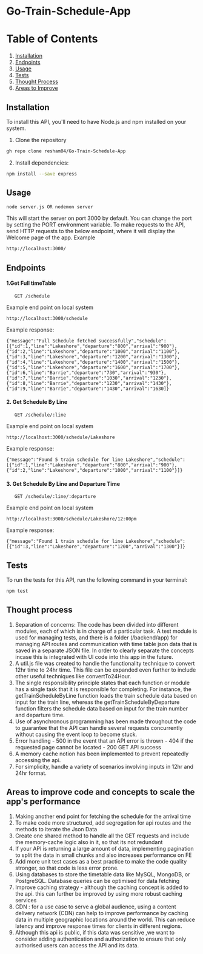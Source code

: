 # Go-Train-Schedule-App

# Table of Contents
1. [ Installation ](#installation)
2. [ Endpoints ](#endpoints)
3. [ Usage ](#Usage)
4. [ Tests ](#test)
5. [ Thought Process ](#thought)
6. [ Areas to Improve ](#improve)




<a name="installation"></a>
## Installation
To install this API, you'll need to have Node.js and npm installed on your system.

1. Clone the repository
```bash
gh repo clone resham04/Go-Train-Schedule-App
```
2. Install dependencies:
```bash
npm install --save express
```
<a name="Usage"></a>
## Usage
```bash
node server.js OR nodemon server
```
This will start the server on port 3000 by default. You can change the port by setting the PORT environment variable.
To make requests to the API, send HTTP requests to the below endpoint, where it will display the Welcome page of the app. 
Example
```bash
http://localhost:3000/
```
<a name="endpoints"></a>
## Endpoints

#### 1.Get Full timeTable

```http
   GET /schedule
```
Example end point on local system
```
http://localhost:3000/schedule
```
Example response:
```
{"message":"Full Schedule fetched successfully","schedule":[{"id":1,"line":"Lakeshore","departure":"800","arrival":"900"},{"id":2,"line":"Lakeshore","departure":"1000","arrival":"1100"},{"id":3,"line":"Lakeshore","departure":"1200","arrival":"1300"},{"id":4,"line":"Lakeshore","departure":"1400","arrival":"1500"},{"id":5,"line":"Lakeshore","departure":"1600","arrival":"1700"},{"id":6,"line":"Barrie","departure":"730","arrival":"930"},{"id":7,"line":"Barrie","departure":"1030","arrival":"1230"},{"id":8,"line":"Barrie","departure":"1230","arrival":"1430"},{"id":9,"line":"Barrie","departure":"1430","arrival":"1630]}
```

#### 2. Get Schedule By Line
```http
   GET /schedule/:line
```
Example end point on local system
```
http://localhost:3000/schedule/Lakeshore
```
Example response:
```
{"message":"Found 5 train schedule for line Lakeshore","schedule":[{"id":1,"line":"Lakeshore","departure":"800","arrival":"900"},{"id":2,"line":"Lakeshore","departure":"1000","arrival":"1100"}]}
```

#### 3. Get Schedule By Line and Departure Time
```http
   GET /schedule/:line/:departure
```
Example end point on local system
```
http://localhost:3000/schedule/Lakeshore/12:00pm
```
Example response:
```
{"message":"Found 1 train schedule for line Lakeshore","schedule":[{"id":3,"line":"Lakeshore","departure":"1200","arrival":"1300"}]}
```

<a name="test"></a>
## Tests
To run the tests for this API, run the following command in your terminal:
```bash
npm test
```

<a name="thought"></a>
## Thought process

1. Separation of concerns: The code has been divided into different modules, each of which is in charge of a particular task. A test module is used for managing tests, and there is a folder (/backend/app) for managing API routes and communication with time table json data that is saved in a separate JSON file. In order to clearly separate the concepts incase this is integrated with UI code into this app in the future.
2. A util.js file was created to handle the functionality technique to convert 12hr time to 24hr time. This file can be expanded even further to include other useful techniques like convertTo24Hour.
3. The single responsibility principle states that each function or module has a single task that it is responsible for completing. For instance, the getTrainScheduleByLine function loads the train schedule data based on input for the train line, whereas the getTrainScheduleByDeparture function filters the schedule data based on input for the train number and departure time.
4. Use of asynchronous programming has been made throughout the code to guarantee that the API can handle several requests concurrently without causing the event loop to become stuck.
5. Error handling - 500 in the event that an API error is thrown - 404 if the requested page cannot be located - 200 GET API success
6. A memory cache notion has been implemented to prevent repeatedly accessing the api.
7. For simplicity, handle a variety of scenarios involving inputs in 12hr and 24hr format.

<a name="improve"></a>
## Areas to improve code and concepts to scale the app's performance 
1. Making another end point for fetching the schedule for the arrival time
2. To make code more structured, add segregation for api routes and the methods to iterate the Json Data
3. Create one shared method to handle all the GET requests and include the memory-cache logic also in it, so that its not redundant
4. If your API is returning a large amount of data, implementing pagination to split the data in small chunks and also increases performance on FE
5. Add more unit test cases as a best practice to make the code quality stronger, so that code is less error prone.
6. Using databases to store the timetable data like MySQL, MongoDB, or PostgreSQL. Database queries can be optimised for data fetching
7. Improve caching strategy - although the caching concept is added to the api. this can further be improved by using more robust caching services
8. CDN : for a use case to serve a global audience, using a content delivery network (CDN) can help to improve performance by caching data in multiple geographic locations around the world. This can reduce latency and improve response times for clients in different regions.
9. Although this api is public, if this data was sensitive ,we want to consider adding authentication and authorization to ensure that only authorised users can access the API and its data.

   
   
 



